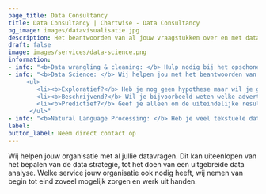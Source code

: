 ```yaml
---
page_title: Data Consultancy
title: Data Consultancy | Chartwise - Data Consultancy
bg_image: images/datavisualisatie.jpg
description: Het beantwoorden van al jouw vraagstukken over en met data.
draft: false
image: images/services/data-science.png
information:
- info: "<b>Data wrangling & cleaning: </b> Hulp nodig bij het opschonen of vervormen van je data? Dan ben je bij ons aan het juiste adres! Wij gebruiken state-of-the-art programmeertaal <a href='https://nl.wikipedia.org/wiki/R_(softwarepakket)' target='_blank'>R</a> om efficiënt en reproduceerbaar te werk te gaan."
- info: "<b>Data Science: </b> Wij helpen jou met het beantwoorden van al je data vraagstukken met behulp van Data Science. Samen met jou zoeken wij welk model het beste past bij jouw vraagstuk. 
	 <ul>
        <li><b>Exploratief?</b> Heb je nog geen hypothese maar wil je graag weten welke patronen er in jouw data verschuilen? Dan passen wij <a href='https://en.wikipedia.org/wiki/Unsupervised_learning' target='_blank'>unsupervised learning technieken</a> toe.</li>
        <li><b>Beschrijvend?</b> Wil je bijvoorbeeld weten welke advertenties de meeste invloed hebben op jouw uiteindelijke sales? Dan passen wij geavanceerde regressie technieken toe om tot de kern te komen.</li>
        <li><b>Predictief?</b> Geef je alleen om de uiteindelijke resultaten en wil je gewoonweg een voorspelling maken? In dat geval werken wij met de zogenoemde *black box* modellen die enorm krachtig en accuraat, maar vaak moeilijk te beschrijven zijn. </li>
      </ul>"
- info: "<b>Natural Language Processing: </b> Heb je veel tekstuele data en wil je graag weten welke patronen hierin te vinden zijn? Ook daar kunnen wij mee helpen!"
label: 
button_label: Neem direct contact op
---
```


Wij helpen jouw organisatie met al jullie datavragen. Dit kan uiteenlopen van het bepalen van de data strategie, tot het doen van een uitgebreide data analyse. Welke service jouw organisatie ook nodig heeft, wij nemen van begin tot eind zoveel mogelijk zorgen en werk uit handen.  
